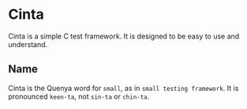 # Cinta

Cinta is a simple C test framework. It is designed to be easy to use and understand.

## Name

Cinta is the Quenya word for `small`, as in `small testing framework`.
It is pronounced `keen-ta`, not `sin-ta` or `chin-ta`.
